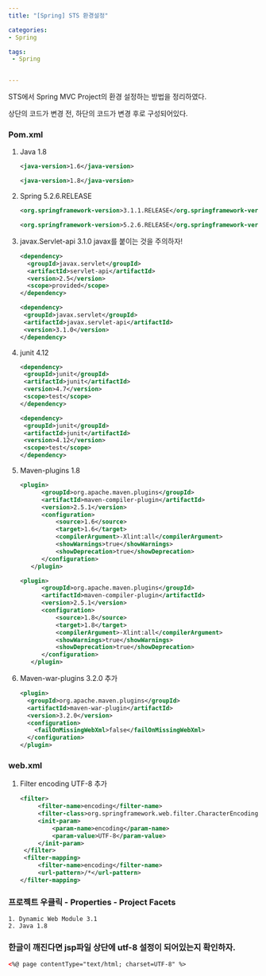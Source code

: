 ```yaml
---
title: "[Spring] STS 환경설정"

categories:
- Spring

tags: 
 - Spring


---
```


STS에서 Spring MVC Project의 환경 설정하는 방법을 정리하였다.

상단의 코드가 변경 전, 하단의 코드가 변경 후로 구성되어있다.

### Pom.xml

1. Java 1.8

   ``` xml
   <java-version>1.6</java-version>
   ```

   ``` xml
   <java-version>1.8</java-version>
   ```

2. Spring 5.2.6.RELEASE

   ``` xml
   <org.springframework-version>3.1.1.RELEASE</org.springframework-version>
   ```

   ```xml
   <org.springframework-version>5.2.6.RELEASE</org.springframework-version> 
   ```

3. javax.Servlet-api 3.1.0
   javax를 붙이는 것을 주의하자!

   ``` xml
   <dependency>
     <groupId>javax.servlet</groupId>
     <artifactId>servlet-api</artifactId>		
     <version>2.5</version>
     <scope>provided</scope>
   </dependency>
   ```

   ``` xml
   <dependency>
   	<groupId>javax.servlet</groupId>
   	<artifactId>javax.servlet-api</artifactId>
   	<version>3.1.0</version>
   </dependency>
   ```

4. junit 4.12

   ``` xml
   <dependency>
   	<groupId>junit</groupId>
   	<artifactId>junit</artifactId>
   	<version>4.7</version>         
   	<scope>test</scope>
   </dependency>
   ```

   ``` xml
   <dependency>
   	<groupId>junit</groupId>
   	<artifactId>junit</artifactId>
   	<version>4.12</version>         
   	<scope>test</scope>
   </dependency>
   ```

5. Maven-plugins 1.8

   ``` xml
   <plugin>
         <groupId>org.apache.maven.plugins</groupId>
         <artifactId>maven-compiler-plugin</artifactId>
         <version>2.5.1</version>
         <configuration>
             <source>1.6</source>     
             <target>1.6</target>      
             <compilerArgument>-Xlint:all</compilerArgument>
             <showWarnings>true</showWarnings>
             <showDeprecation>true</showDeprecation>
         </configuration>
      </plugin>
   ```

   ``` xml
   <plugin>
         <groupId>org.apache.maven.plugins</groupId>
         <artifactId>maven-compiler-plugin</artifactId>
         <version>2.5.1</version>
         <configuration>
             <source>1.8</source>      
             <target>1.8</target>      
             <compilerArgument>-Xlint:all</compilerArgument>
             <showWarnings>true</showWarnings>
             <showDeprecation>true</showDeprecation>
         </configuration>
      </plugin>
   ```

   

6. Maven-war-plugins 3.2.0 추가

   ``` xml
   <plugin>
     <groupId>org.apache.maven.plugins</groupId>
     <artifactId>maven-war-plugin</artifactId>
     <version>3.2.0</version>
     <configuration>
       <failOnMissingWebXml>false</failOnMissingWebXml>
     </configuration>
   </plugin>
   ```

   

### web.xml

1. Filter encoding UTF-8 추가

   ``` xml
   <filter>
   		<filter-name>encoding</filter-name>
   		<filter-class>org.springframework.web.filter.CharacterEncodingFilter</filter-class>
   		<init-param>
   			<param-name>encoding</param-name>
   			<param-value>UTF-8</param-value>
   		</init-param>
   	</filter>
   	<filter-mapping>
   		<filter-name>encoding</filter-name>
   		<url-pattern>/*</url-pattern>
   </filter-mapping>
   ```

   

### 프로젝트 우클릭 - Properties - Project Facets

	1. Dynamic Web Module 3.1
 	2. Java 1.8





### 한글이 깨진다면 jsp파일 상단에 utf-8 설정이 되어있는지 확인하자.

``` html
<%@ page contentType="text/html; charset=UTF-8" %>
```

